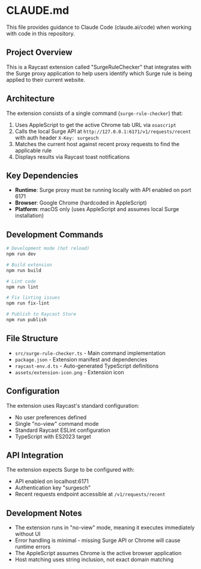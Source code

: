 # CLAUDE.md

This file provides guidance to Claude Code (claude.ai/code) when working with code in this repository.

## Project Overview

This is a Raycast extension called "SurgeRuleChecker" that integrates with the Surge proxy application to help users identify which Surge rule is being applied to their current website.

## Architecture

The extension consists of a single command (`surge-rule-checker`) that:
1. Uses AppleScript to get the active Chrome tab URL via `osascript`
2. Calls the local Surge API at `http://127.0.0.1:6171/v1/requests/recent` with auth header `X-Key: surgesch`
3. Matches the current host against recent proxy requests to find the applicable rule
4. Displays results via Raycast toast notifications

## Key Dependencies

- **Runtime**: Surge proxy must be running locally with API enabled on port 6171
- **Browser**: Google Chrome (hardcoded in AppleScript)
- **Platform**: macOS only (uses AppleScript and assumes local Surge installation)

## Development Commands

```bash
# Development mode (hot reload)
npm run dev

# Build extension
npm run build

# Lint code
npm run lint

# Fix linting issues
npm run fix-lint

# Publish to Raycast Store
npm run publish
```

## File Structure

- `src/surge-rule-checker.ts` - Main command implementation
- `package.json` - Extension manifest and dependencies
- `raycast-env.d.ts` - Auto-generated TypeScript definitions
- `assets/extension-icon.png` - Extension icon

## Configuration

The extension uses Raycast's standard configuration:
- No user preferences defined
- Single "no-view" command mode
- Standard Raycast ESLint configuration
- TypeScript with ES2023 target

## API Integration

The extension expects Surge to be configured with:
- API enabled on localhost:6171
- Authentication key "surgesch"
- Recent requests endpoint accessible at `/v1/requests/recent`

## Development Notes

- The extension runs in "no-view" mode, meaning it executes immediately without UI
- Error handling is minimal - missing Surge API or Chrome will cause runtime errors
- The AppleScript assumes Chrome is the active browser application
- Host matching uses string inclusion, not exact domain matching